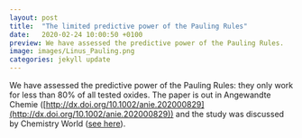 ```yaml
---
layout: post
title:  "The limited predictive power of the Pauling Rules"
date:   2020-02-24 10:00:50 +0100
preview: We have assessed the predictive power of the Pauling Rules.
image: images/Linus_Pauling.png
categories: jekyll update
---
```

We have assessed the predictive power of the Pauling Rules: they only work for less than 80% of all tested oxides. The paper is out in Angewandte Chemie ([http://dx.doi.org/10.1002/anie.202000829](http://dx.doi.org/10.1002/anie.202000829)) and the study was discussed by Chemistry World ([see here](https://www.chemistryworld.com/news/textbook-structure-rules-formulated-by-linus-pauling-90-years-ago-prove-unreliable/4011236.article)).

















